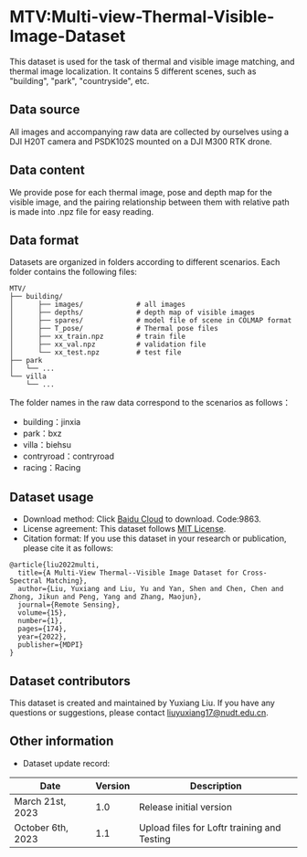 # MTV:Multi-view-Thermal-Visible-Image-Dataset
This dataset is used for the task of thermal and visible image matching, and thermal image localization. It contains 5 different scenes, such as "building", "park", "countryside", etc.

## Data source

All images and accompanying raw data are collected by ourselves using a DJI H20T camera and PSDK102S mounted on a DJI M300 RTK drone.

## Data content

We provide pose for each thermal image, pose and depth map for the visible image, and the pairing relationship between them with relative path is made into .npz file for easy reading.

## Data format

Datasets are organized in folders according to different scenarios. Each folder contains the following files:

```
MTV/
├── building/
│      ├── images/             # all images
│      ├── depths/             # depth map of visible images
│      ├── spares/             # model file of scene in COLMAP format
│      ├── T_pose/             # Thermal pose files
│      ├── xx_train.npz        # train file
│      ├── xx_val.npz          # validation file 
│      └── xx_test.npz         # test file
├── park
│   └── ...
└── villa
    └── ...
```
The folder names in the raw data correspond to the scenarios as follows：
+ building：jinxia
+ park：bxz
+ villa：biehsu
+ contryroad：contryroad
+ racing：Racing


## Dataset usage

- Download method: Click [Baidu Cloud](https://pan.baidu.com/s/1ZxnhCgRYvC1tBHsVMHyovg) to download. Code:9863.
- License agreement: This dataset follows [MIT License](https://opensource.org/license/mit/).
- Citation format: If you use this dataset in your research or publication, please cite it as follows:
```
@article{liu2022multi,
  title={A Multi-View Thermal--Visible Image Dataset for Cross-Spectral Matching},
  author={Liu, Yuxiang and Liu, Yu and Yan, Shen and Chen, Chen and Zhong, Jikun and Peng, Yang and Zhang, Maojun},
  journal={Remote Sensing},
  volume={15},
  number={1},
  pages={174},
  year={2022},
  publisher={MDPI}
}
```
## Dataset contributors

This dataset is created and maintained by Yuxiang Liu. If you have any questions or suggestions, please contact <liuyuxiang17@nudt.edu.cn>.

## Other information

- Dataset update record:

|Date|Version|Description|
|---|---|---|
|March 21st, 2023|1.0|Release initial version|
|October 6th, 2023|1.1|Upload files for Loftr training and Testing|

